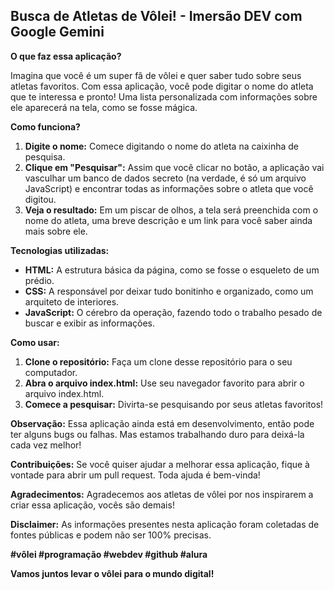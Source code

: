 ## Busca de Atletas de Vôlei! - Imersão DEV com Google Gemini

**O que faz essa aplicação?**

Imagina que você é um super fã de vôlei e quer saber tudo sobre seus atletas favoritos. Com essa aplicação, você pode digitar o nome do atleta que te interessa e pronto! Uma lista personalizada com informações sobre ele aparecerá na tela, como se fosse mágica.

**Como funciona?**

1. **Digite o nome:** Comece digitando o nome do atleta na caixinha de pesquisa.
2. **Clique em "Pesquisar":** Assim que você clicar no botão, a aplicação vai vasculhar um banco de dados secreto (na verdade, é só um arquivo JavaScript) e encontrar todas as informações sobre o atleta que você digitou.
3. **Veja o resultado:** Em um piscar de olhos, a tela será preenchida com o nome do atleta, uma breve descrição e um link para você saber ainda mais sobre ele.

**Tecnologias utilizadas:**

* **HTML:** A estrutura básica da página, como se fosse o esqueleto de um prédio.
* **CSS:** A responsável por deixar tudo bonitinho e organizado, como um arquiteto de interiores.
* **JavaScript:** O cérebro da operação, fazendo todo o trabalho pesado de buscar e exibir as informações.

**Como usar:**

1. **Clone o repositório:** Faça um clone desse repositório para o seu computador.
2. **Abra o arquivo index.html:** Use seu navegador favorito para abrir o arquivo index.html.
3. **Comece a pesquisar:** Divirta-se pesquisando por seus atletas favoritos!

**Observação:** Essa aplicação ainda está em desenvolvimento, então pode ter alguns bugs ou falhas. Mas estamos trabalhando duro para deixá-la cada vez melhor!

**Contribuições:** Se você quiser ajudar a melhorar essa aplicação, fique à vontade para abrir um pull request. Toda ajuda é bem-vinda!

**Agradecimentos:** Agradecemos aos atletas de vôlei por nos inspirarem a criar essa aplicação, vocês são demais!

**Disclaimer:** As informações presentes nesta aplicação foram coletadas de fontes públicas e podem não ser 100% precisas.

**#vôlei #programação #webdev #github #alura**

**Vamos juntos levar o vôlei para o mundo digital!** 
